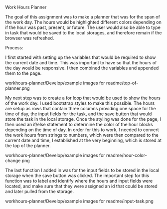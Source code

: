Work Hours Planner

The goal of this assignment was to make a planner that was for the span of the work day. The hours would be highlighted different colors depending on if the hour was past, present, or future. The user would also be able to type in task that would be saved to the local storages, and therefore remain if the browser was refreshed. 


Process:

I first started with setting up the variables that would be required to show the current date and time. This was important to have so that the hours of the day would be responsive. I then combined the variables and appended them to the page. 

workhours-planner/Develop/example images for readme/top-of-planner.png

My next step was to create a for loop that would be used to show the hours of the work day. I used bootstrap styles to make this possible. The hours are setup as rows that contain three columns providing one space for the time of day, the input fields for the task, and the save button that would store the task in the local storage. Once the styling was done for the page, I then used an if/else statement to determine the color of the hour blocks depending on the time of day. In order for this to work, I needed to convert the work hours from strings to numbers, which were then compared to the current date and time, I established at the very beginning, which is stored at the top of the planner. 

workhours-planner/Develop/example images for readme/hour-color-change.png

The last function I added in was for the input fields to be stored in the local storage when the save button was clicked. The important step for this function was to label and identify where the hours and input fields were located, and make sure that they were assigned an id that could be stored and later pulled from the storage. 

workhours-planner/Develop/example images for readme/input-task.png
